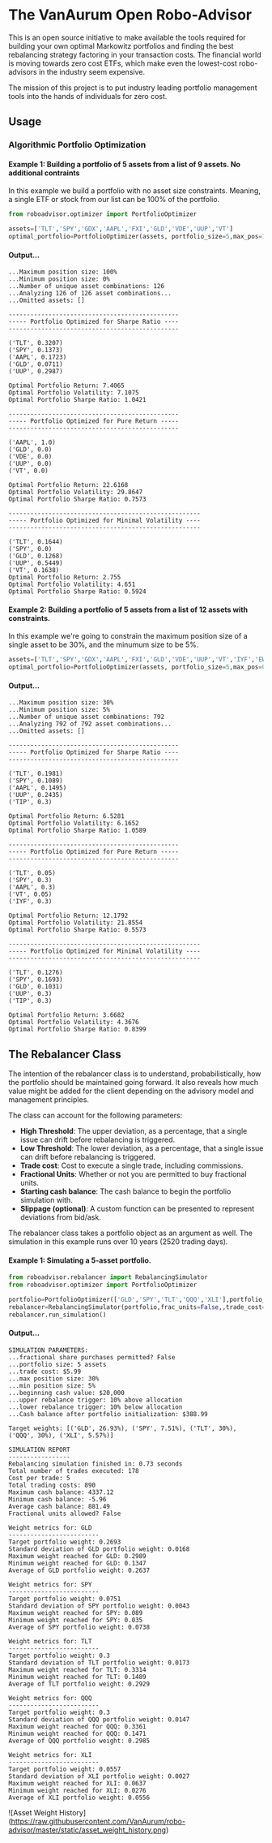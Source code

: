 # The VanAurum Open Robo-Advisor

This is an open source initiative to make available the tools required for building your own optimal Markowitz portfolios and finding the best rebalancing strategy factoring in your transaction costs. The financial world is moving towards zero cost ETFs, which make even the lowest-cost robo-advisors in the industry seem expensive.  

The mission of this project is to put industry leading portfolio management tools into the hands of individuals for zero cost.

## Usage

### Algorithmic Portfolio Optimization

#### Example 1: Building a portfolio of 5 assets from a list of 9 assets. No additional contraints

In this example we build a portfolio with no asset size constraints. Meaning, a single ETF or stock from our list can be 100% of
the portfolio.

```Python
from roboadvisor.optimizer import PortfolioOptimizer

assets=['TLT','SPY','GDX','AAPL','FXI','GLD','VDE','UUP','VT']
optimal_portfolio=PortfolioOptimizer(assets, portfolio_size=5,max_pos=1.0, min_pos=0.0)
```

#### Output...

```
...Maximum position size: 100%
...Minimum position size: 0%
...Number of unique asset combinations: 126
...Analyzing 126 of 126 asset combinations...
...Omitted assets: []

-----------------------------------------------
----- Portfolio Optimized for Sharpe Ratio ----
-----------------------------------------------

('TLT', 0.3207)
('SPY', 0.1373)
('AAPL', 0.1723)
('GLD', 0.0711)
('UUP', 0.2987)

Optimal Portfolio Return: 7.4065
Optimal Portfolio Volatility: 7.1075
Optimal Portfolio Sharpe Ratio: 1.0421

-----------------------------------------------
----- Portfolio Optimized for Pure Return -----
-----------------------------------------------

('AAPL', 1.0)
('GLD', 0.0)
('VDE', 0.0)
('UUP', 0.0)
('VT', 0.0)

Optimal Portfolio Return: 22.6168
Optimal Portfolio Volatility: 29.8647
Optimal Portfolio Sharpe Ratio: 0.7573

-----------------------------------------------------
----- Portfolio Optimized for Minimal Volatility ----
-----------------------------------------------------

('TLT', 0.1644)
('SPY', 0.0)
('GLD', 0.1268)
('UUP', 0.5449)
('VT', 0.1638)
Optimal Portfolio Return: 2.755
Optimal Portfolio Volatility: 4.651
Optimal Portfolio Sharpe Ratio: 0.5924
```

#### Example 2: Building a portfolio of 5 assets from a list of 12 assets with constraints.

In this example we're going to constrain the maximum position size of a single asset to be 30%, and the minumum size to be 5%.

```Python
assets=['TLT','SPY','GDX','AAPL','FXI','GLD','VDE','UUP','VT','IYF','EWI','TIP']
optimal_portfolio=PortfolioOptimizer(assets, portfolio_size=5,max_pos=0.30, min_pos=0.05)
```

#### Output...
```
...Maximum position size: 30%
...Minimum position size: 5%
...Number of unique asset combinations: 792
...Analyzing 792 of 792 asset combinations...
...Omitted assets: []

-----------------------------------------------
----- Portfolio Optimized for Sharpe Ratio ----
-----------------------------------------------

('TLT', 0.1981)
('SPY', 0.1089)
('AAPL', 0.1495)
('UUP', 0.2435)
('TIP', 0.3)

Optimal Portfolio Return: 6.5281
Optimal Portfolio Volatility: 6.1652
Optimal Portfolio Sharpe Ratio: 1.0589

-----------------------------------------------
----- Portfolio Optimized for Pure Return -----
-----------------------------------------------

('TLT', 0.05)
('SPY', 0.3)
('AAPL', 0.3)
('VT', 0.05)
('IYF', 0.3)

Optimal Portfolio Return: 12.1792
Optimal Portfolio Volatility: 21.8554
Optimal Portfolio Sharpe Ratio: 0.5573

-----------------------------------------------------
----- Portfolio Optimized for Minimal Volatility ----
-----------------------------------------------------

('TLT', 0.1276)
('SPY', 0.1693)
('GLD', 0.1031)
('UUP', 0.3)
('TIP', 0.3)

Optimal Portfolio Return: 3.6682
Optimal Portfolio Volatility: 4.3676
Optimal Portfolio Sharpe Ratio: 0.8399
```

## The Rebalancer Class

The intention of the rebalancer class is to understand, probabilistically, how the portfolio should be maintained going forward. It also reveals how much value might be added for the client depending on the advisory model and management principles. 

The class can account for the following parameters:
* __High Threshold__: The upper deviation, as a percentage, that a single issue can drift before rebalancing is triggered.
* __Low Threshold__: The lower deviation, as a percentage, that a single issue can drift before rebalancing is triggered.
* __Trade cost__: Cost to execute a single trade, including commissions.
* __Fractional Units__: Whether or not you are permitted to buy fractional units.
* __Starting cash balance__: The cash balance to begin the portfolio simulation with.
* __Slippage (optional)__: A custom function can be presented to represent deviations from bid/ask.

The rebalancer class takes a portfolio object as an argument as well. The simulation in this example runs over 10 years (2520 trading days).

#### Example 1: Simulating a 5-asset portfolio.

```Python
from roboadvisor.rebalancer import RebalancingSimulator
from roboadvisor.optimizer import PortfolioOptimizer

portfolio=PortfolioOptimizer(['GLD','SPY','TLT','QQQ','XLI'],portfolio_size=5, max_pos=0.3, min_pos=0.05)
rebalancer=RebalancingSimulator(portfolio,frac_units=False,,trade_cost=5.99,starting_cash=20000,max_thres=1.1, min_thresh=0.9)
rebalancer.run_simulation()
```

#### Output...
```
SIMULATION PARAMETERS:
...fractional share purchases permitted? False
...portfolio size: 5 assets
...trade cost: $5.99
...max position size: 30%
...min position size: 5%
...beginning cash value: $20,000
...upper rebalance trigger: 10% above allocation
...lower rebalance trigger: 10% below allocation
...Cash balance after portfolio initialization: $388.99

Target weights: [('GLD', 26.93%), ('SPY', 7.51%), ('TLT', 30%), ('QQQ', 30%), ('XLI', 5.57%)]

SIMULATION REPORT
-----------------
Rebalancing simulation finished in: 0.73 seconds
Total number of trades executed: 178
Cost per trade: 5
Total trading costs: 890
Maximum cash balance: 4337.12
Minimum cash balance: -5.96
Average cash balance: 881.49
Fractional units allowed? False

Weight metrics for: GLD
-------------------------
Target portfolio weight: 0.2693
Standard deviation of GLD portfolio weight: 0.0168
Maximum weight reached for GLD: 0.2989
Minimum weight reached for GLD: 0.1347
Average of GLD portfolio weight: 0.2637

Weight metrics for: SPY
-------------------------
Target portfolio weight: 0.0751
Standard deviation of SPY portfolio weight: 0.0043
Maximum weight reached for SPY: 0.089
Minimum weight reached for SPY: 0.035
Average of SPY portfolio weight: 0.0738

Weight metrics for: TLT
-------------------------
Target portfolio weight: 0.3
Standard deviation of TLT portfolio weight: 0.0173
Maximum weight reached for TLT: 0.3314
Minimum weight reached for TLT: 0.1489
Average of TLT portfolio weight: 0.2929

Weight metrics for: QQQ
-------------------------
Target portfolio weight: 0.3
Standard deviation of QQQ portfolio weight: 0.0147
Maximum weight reached for QQQ: 0.3361
Minimum weight reached for QQQ: 0.1471
Average of QQQ portfolio weight: 0.2985

Weight metrics for: XLI
-------------------------
Target portfolio weight: 0.0557
Standard deviation of XLI portfolio weight: 0.0027
Maximum weight reached for XLI: 0.0637
Minimum weight reached for XLI: 0.0276
Average of XLI portfolio weight: 0.0556
```

![Asset Weight History]
(https://raw.githubusercontent.com/VanAurum/robo-advisor/master/static/asset_weight_history.png)
